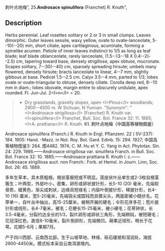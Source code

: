 刺叶点地梅",
25.**Androsace spinulifera** (Franchet) R. Knuth",

## Description
Herbs perennial. Leaf rosettes solitary or 2 or 3 in small clumps. Leaves dimorphic. Outer leaves sessile, waxy yellow, ovate to ovate-lanceolate, 5--10(--20) mm, short ciliate, apex cartilaginous, acuminate, forming a spinelike acumen. Petiole of inner leaves indistinct to 1/5 as long as leaf blade; leaf blade oblanceolate, rarely lanceolate, (1.5--)3--18 X 0.4--2(--2.5) cm, tapering toward base, densely strigillose, apex obtuse, mucronate. Scapes solitary, 7--30(--40) cm, sparsely spreading hirsute; umbels many flowered, densely hirsute; bracts lanceolate to linear, 4--7 mm, slightly gibbous at base. Pedicel 1.5--2.5 cm. Calyx 3.5--4 mm, parted to 1/3; lobes ovate or ovate-triangular to obtuse, densely ciliate. Corolla deep red, 8--10 mm in diam.; lobes obovate, margin entire to obscurely undulate, apex rounded. Fl. Jun-Jul. 2&lt;I&gt;n&lt;/I&gt; = 20.

> * Dry grasslands, gravelly slopes, open &lt;I&gt;Pinus&lt;/I&gt; woodlands; 2900--4500 m. W Sichuan, N Yunnan.
  "Synonym": "&lt;I&gt;Androsace strigillosa&lt;/I&gt; (Franchet) R. Knuth var. &lt;I&gt;spinulifera&lt;/I&gt; Franchet, Bull. Soc. Bot. France 32: 11. 1885; &lt;I&gt;A. prattiana&lt;/I&gt; R. Knuth.
**61. 刺叶点地梅（中国高等植物图鉴）**

Androsace spinulifera (Franch.) R. Knuth in Engl. Pflanzenr. 22 ( (IV-237): 184. 1905: Hand. -Mazz. in Not. Roy. Bot. Gard. Edinb. 15: 294. 1927; 中国高等植物图鉴3: 264. 图4482. 1974; C. M. Hu et Y. C. Yang in Act. Phytotax. Sin. 24: 229. 1986.——Androsace strigillosa var. sinulifera Franch. in Bull. Soc. Bot. France 32: 10. 1885.——Androsace prattiana R. Knuth l. c.——Androsace strigillosa auct. non Franch.: Forb. et Hemsl. in Journ. Linn, Soc. Bot. 26: 45. 1889.

多年生草本，具木质粗根。根状茎极短或不明显。莲座状叶丛单生或2-3枚自根茎簇生；叶两型，外层叶小，密集，卵形或卵状披针形，长5-10 (20) 毫米，先端软骨质，蜡黄色，渐尖成刺状，边缘具短缘毛；内层叶倒披针形，稀披针形，长4-10 (16) 厘米，宽5-20毫米，先端锐尖或圆钝而具骤尖头，两面密被小糙伏毛。花葶单一，自叶丛中抽出，高15-25厘米，被稍开展的硬毛；伞形花序多花；苞片披针形或线形，长4-7毫米，被毛；花梗长15-25毫米，被小硬毛；花萼钟状，长3.5-4毫米，分裂约达全长的1/3，裂片卵形或卵状三角形，先端稍钝，被短硬毛；花冠深红色，直径8-10毫米，裂片倒卵形，先端微凹。蒴果近球形，稍长于花萼。花期5-6月；果期7月。

产于四川西部、云南西北部。生于山坡草地、林缘、砾石缓坡和湿润处，海拔2900-4450米。模式标本采自云南洱源境内。
